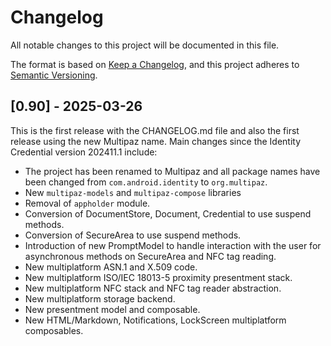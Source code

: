 # Changelog

All notable changes to this project will be documented in this file.

The format is based on [Keep a Changelog](https://keepachangelog.com/en/1.0.0/),
and this project adheres to [Semantic Versioning](https://semver.org/spec/v2.0.0.html).

## [0.90] - 2025-03-26
This is the first release with the CHANGELOG.md file and also the first release using the new
Multipaz name. Main changes since the Identity Credential version 202411.1 include:
- The project has been renamed to Multipaz and all package names have been
  changed from `com.android.identity` to `org.multipaz`.
- New `multipaz-models` and `multipaz-compose` libraries
- Removal of `appholder` module.
- Conversion of DocumentStore, Document, Credential to use suspend methods.
- Conversion of SecureArea to use suspend methods.
- Introduction of new PromptModel to handle interaction with the user for
  asynchronous methods on SecureArea and NFC tag reading.
- New multiplatform ASN.1 and X.509 code.
- New multiplatform ISO/IEC 18013-5 proximity presentment stack.
- New multiplatform NFC stack and NFC tag reader abstraction.
- New multiplatform storage backend.
- New presentment model and composable.
- New HTML/Markdown, Notifications, LockScreen multiplatform composables.
